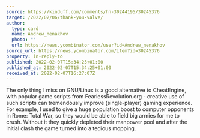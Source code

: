 ```yaml
---
source: https://kinduff.com/comments/hn-30244195/30245376
target: /2022/02/06/thank-you-valve/
author:
  type: card
  name: Andrew_nenakhov
  photo: ""
  url: https://news.ycombinator.com/user?id=Andrew_nenakhov
source_url: https://news.ycombinator.com/item?id=30245376
property: in-reply-to
published: 2022-02-07T15:34:25+01:00
published_at: 2022-02-07T15:34:25+01:00
received_at: 2022-02-07T16:27:07Z
---
```


The only thing I miss on GNU/Linux is a good alternative to CheatEngine, with popular game scripts from FearlessRevolution.org - creative use of such scripts can tremendously improve (single-player) gaming experience.
For example, I used to give a huge population boost to computer opponents in Rome: Total War, so they would be able to field big armies for me to crush. Without it they quickly depleted their manpower pool and after the initial clash the game turned into a tedious mopping.